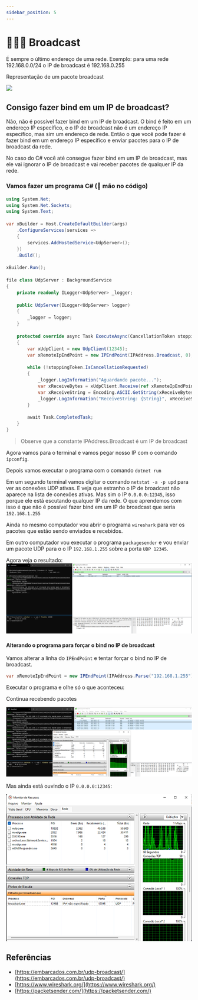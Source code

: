 ```yaml
---
sidebar_position: 5
---
```


# 👨‍👩‍👦 Broadcast

É sempre o último endereço de uma rede. Exemplo: para uma rede 192.168.0.0/24 o IP de broadcast é 192.168.0.255

Representação de um pacote broadcast

![](https://i.stack.imgur.com/Jq190.gif)

## Consigo fazer bind em um IP de broadcast?

Não, não é possível fazer bind em um IP de broadcast. O bind é feito em um endereço IP específico, e o IP de broadcast não é um endereço IP específico, mas sim um endereço de rede. Então o que você pode fazer é fazer bind em um endereço IP específico e enviar pacotes para o IP de broadcast da rede.

No caso do C# você até consegue fazer bind em um IP de broadcast, mas ele vai ignorar o IP de broadcast e vai receber pacotes de qualquer IP da rede.

### Vamos fazer um programa C# (🔨 mão no código)

```csharp
using System.Net;
using System.Net.Sockets;
using System.Text;

var xBuilder = Host.CreateDefaultBuilder(args)
    .ConfigureServices(services =>
    {
        services.AddHostedService<UdpServer>();
    })
    .Build();

xBuilder.Run();

file class UdpServer : BackgroundService
{
    private readonly ILogger<UdpServer> _logger;

    public UdpServer(ILogger<UdpServer> logger)
    {
        _logger = logger;
    }

    protected override async Task ExecuteAsync(CancellationToken stoppingToken)
    {
        var xUdpClient = new UdpClient(12345);
        var xRemoteIpEndPoint = new IPEndPoint(IPAddress.Broadcast, 0);

        while (!stoppingToken.IsCancellationRequested)
        {
            _logger.LogInformation("Aguardando pacote...");
            var xReceiveBytes = xUdpClient.Receive(ref xRemoteIpEndPoint);
            var xReceiveString = Encoding.ASCII.GetString(xReceiveBytes);
            _logger.LogInformation("ReceiveString: {String}", xReceiveString);
        }

        await Task.CompletedTask;
    }
}
```

> Observe que a constante IPAddress.Broadcast é um IP de broadcast

Agora vamos para o terminal e vamos pegar nosso IP com o comando `ipconfig`.

Depois vamos executar o programa com o comando `dotnet run`

Em um segundo terminal vamos digitar o comando `netstat -a -p upd` para ver as conexões UDP ativas. E veja que estranho o IP de broadcast não aparece na lista de conexões ativas. Mas sim o IP `0.0.0.0:12345`, isso porque ele está escutando qualquer IP da rede. O que aprendemos com isso é que não é possível fazer bind em um IP de broadcast que seria `192.168.1.255`

Ainda no mesmo computador vou abrir o programa `wireshark` para ver os pacotes que estão sendo enviados e recebidos.

Em outro computador vou executar o programa `packagesender` e vou enviar um pacote UDP para o o IP `192.168.1.255` sobre a porta `UDP 12345`.

Agora veja o resultado:
![Alt text](./img/image3.png)

#### Alterando o programa para forçar o bind no IP de broadcast

Vamos alterar a linha do `IPEndPoint` e tentar forçar o bind no IP de broadcast.

```csharp
var xRemoteIpEndPoint = new IPEndPoint(IPAddress.Parse("192.168.1.255"), 0);
```

Executar o programa e olhe só o que aconteceu:

Continua recebendo pacotes

![Alt text](./img/image4.png)

Mas ainda está ouvindo o IP `0.0.0.0:12345`:

![Alt text](./img/image5.png)

## Referências

- [https://embarcados.com.br/udp-broadcast/](https://embarcados.com.br/udp-broadcast/)
- [https://www.wireshark.org/](https://www.wireshark.org/)
- [https://packetsender.com/](https://packetsender.com/)
